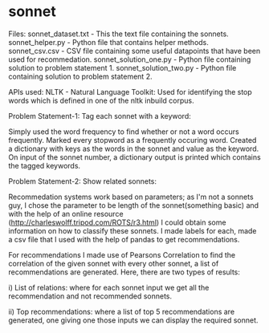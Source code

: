 # sonnet

Files: 
sonnet_dataset.txt - This the text file containing the sonnets.
sonnet_helper.py - Python file that contains helper methods.
sonnet_csv.csv - CSV file containing some useful datapoints that have been used for recommedation.
sonnet_solution_one.py - Python file containing solution to problem statement 1.
sonnet_solution_two.py - Python file containing solution to problem statement 2.


APIs used:
NLTK - Natural Language Toolkit: Used for identifying the stop words which is defined in one of the nltk inbuild corpus.


Problem Statement-1: Tag each sonnet with a keyword:
  
Simply used the word frequency to find whether or not a word occurs frequently.
Marked every stopword as a frequently occuring word.
Created a dictionary with keys as the words in the sonnet and value as the keyword.
On input of the sonnet number, a dictionary output is printed which contains the tagged keywords.
  

Problem Statement-2: Show related sonnets:

Recommedation systems work based on parameters; as I'm not a sonnets guy, I chose the parameter to be length of the sonnet(something basic) and with the help of an online resource (http://charleswolff.tripod.com/ROTS/r3.html) I could obtain some information on how to classify these sonnets. I made labels for each, made a csv file that I used with the help of pandas to get recommendations.

For recommendations I made use of Pearsons Correlation to find the correlation of the given sonnet with every other sonnet, a list of recommendations are generated. Here, there are two types of results:

i) List of relations: where for each sonnet input we get all the recommendation and not recommended sonnets.

ii) Top recommendations: where a list of top 5 recommendations are generated, one giving one those inputs we can display
                             the required sonnet.
